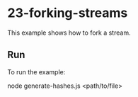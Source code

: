 # 23-forking-streams

This example shows how to fork a stream.

## Run

To run the example:

node generate-hashes.js <path/to/file>